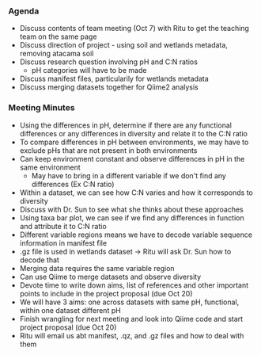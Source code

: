 ### Agenda
- Discuss contents of team meeting (Oct 7) with Ritu to get the teaching team on the same page
- Discuss direction of project - using soil and wetlands metadata, removing atacama soil
- Discuss research question involving pH and C:N ratios
   - pH categories will have to be made
- Discuss manifest files, particularily for wetlands metadata
- Discuss merging datasets together for Qiime2 analysis


### Meeting Minutes
- Using the differences in pH, determine if there are any functional differences or any differences in diversity and relate it to the C:N ratio
- To compare differences in pH between environments, we may have to exclude pHs that are not present in both environments
- Can keep environment constant and observe differences in pH in the same environment
  - May have to bring in a different variable if we don't find any differences (Ex C:N ratio)
- Within a dataset, we can see how C:N varies and how it corresponds to diversity
- Discuss with Dr. Sun to see what she thinks about these approaches
- Using taxa bar plot, we can see if we find any differences in function and attribute it to C:N ratio
- Different variable regions means we have to decode variable sequence information in manifest file
- .gz file is used in wetlands dataset → Ritu will ask Dr. Sun how to decode that
- Merging data requires the same variable region
- Can use Qiime to merge datasets and observe diversity
- Devote time to write down aims, list of references and other important points to include in the project proposal (due Oct 20)
- We will have 3 aims: one across datasets with same pH, functional, within one dataset different pH
- Finish wrangling for next meeting and look into Qiime code and start project proposal (due Oct 20)
- Ritu will email us abt manifest, .qz, and .gz files and how to deal with them

